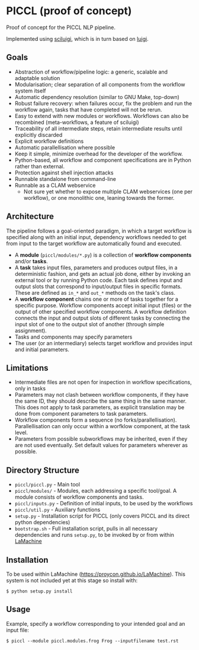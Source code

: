PICCL (proof of concept)
================================

Proof of concept for the PICCL NLP pipeline.

Implemented using [sciluigi](https://github.com/pharmbio/sciluigi), which is in turn
based on [luigi](https://github.com/spotify/luigi).

Goals
---------

 * Abstraction of workflow/pipeline logic: a generic, scalable and adaptable solution
 * Modularisation; clear separation of all components from the workflow system itself
 * Automatic dependency resolution (similar to GNU Make, top-down)
 * Robust failure recovery: when failures occur, fix the problem and run the workflow again, tasks that have completed will not be rerun.
 * Easy to extend with new modules or workflows. Workflows can also be recombined (meta-workflows, a feature of sciluigi)
 * Traceability of all intermediate steps, retain intermediate results until explicitly discarded
 * Explicit workflow definitions 
 * Automatic parallellisation where possible
 * Keep it simple, minimize overhead for the developer of the workflow. 
 * Python-based, all workflow and component specifications are in Python rather than external.
 * Protection against shell injection attacks
 * Runnable standalone from command-line 
 * Runnable as a CLAM webservice 
    * Not sure yet whether to expose multiple CLAM webservices (one per workflow), or one monolithic one, leaning towards the former.

Architecture
----------------

The pipeline follows a goal-oriented paradigm, in which a target workflow is
specified along with an initial input, dependency workflows needed to get from
input to the target workflow are automatically found and executed.

 * A **module** (``piccl/modules/*.py``) is a collection of **workflow components** and/or **tasks**.
 * A **task** takes input files, parameters and produces output files, in a
   deterministic fashion, and gets an actual job done, either by invoking an
   external tool or by running Python code.  Each task defines input and output slots that correspond to input/output
   files in specific formats. These are defined as ``in_*`` and ``out_*``
   methods on the task's class.
 * A **workflow component** chains one or more of tasks together for a specific
   purpose. Workflow components accept initial input (files) or the output of
   other specified workflow components. A workflow definition connects the
   input and output slots of different tasks by connecting the input slot of
   one to the output slot of another (through simple assignment).
 * Tasks and components may specify parameters
 * The user (or an intermediary) selects target workflow and provides input and
   initial parameters. 

Limitations
------------

* Intermediate files are not open for inspection in workflow specifications, only in tasks
* Parameters may not clash between workflow components, if they have the same ID, they should describe the same thing in the same manner. This does not apply to task parameters, as explicit translation may be done from component parameters to task parameters.
* Workflow components form a sequence (no forks/parallellisation).  Parallellisation can only occur within a worfklow component, at the task level.
* Parameters from possible subworkflows may be inherited, even if they are not used eventually. Set default values for parameters wherever as possible.

Directory Structure
---------------------

 * ``piccl/piccl.py`` - Main tool
 * ``piccl/modules/`` - Modules, each addressing a specific tool/goal. A module
   consists of workflow components and tasks.
 * ``piccl/inputs.py`` - Definition of initial inputs, to be used by the workflows
 * ``piccl/util.py`` - Auxiliary functions
 * ``setup.py`` - Installation script for PICCL (only covers PICCL and its direct python dependencies)
 * ``bootstrap.sh`` - Full installation script, pulls in all necessary dependencies and runs ``setup.py``, to be invoked by or from within [LaMachine](https://github.com/proycon/LaMachine)

Installation
---------------

To be used within LaMachine (https://proycon.github.io/LaMachine). This system
is not included yet at this stage so install with:

    $ python setup.py install

Usage
---------

Example, specify a workflow corresponding to your intended goal and an input file:

    $ piccl --module piccl.modules.frog Frog --inputfilename test.rst 

